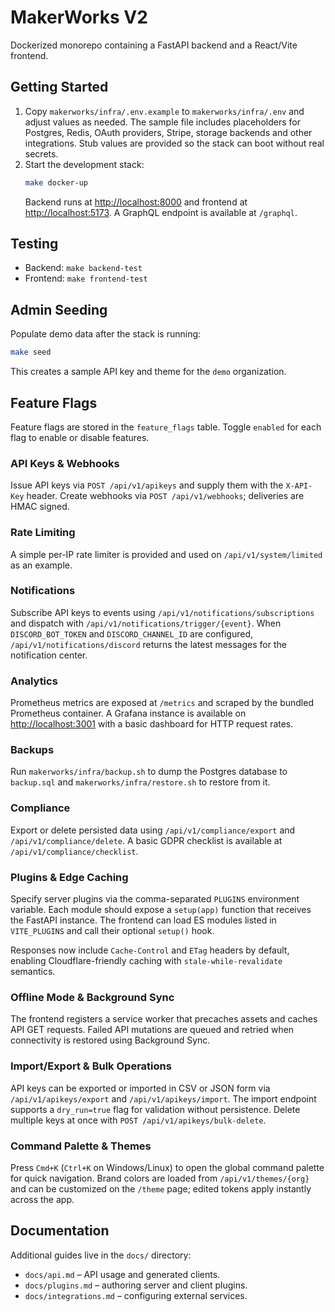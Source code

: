 # MakerWorks V2

Dockerized monorepo containing a FastAPI backend and a React/Vite frontend.

## Getting Started

1. Copy `makerworks/infra/.env.example` to `makerworks/infra/.env` and adjust values as needed. The sample file includes
   placeholders for Postgres, Redis, OAuth providers, Stripe, storage backends and other integrations. Stub values are
   provided so the stack can boot without real secrets.
2. Start the development stack:
   ```bash
   make docker-up
   ```
   Backend runs at [http://localhost:8000](http://localhost:8000) and frontend at [http://localhost:5173](http://localhost:5173). A GraphQL endpoint is available at `/graphql`.

## Testing

- Backend: `make backend-test`
- Frontend: `make frontend-test`

## Admin Seeding

Populate demo data after the stack is running:

```bash
make seed
```

This creates a sample API key and theme for the `demo` organization.

## Feature Flags

Feature flags are stored in the `feature_flags` table. Toggle `enabled` for each flag to enable or disable features.

### API Keys & Webhooks

Issue API keys via `POST /api/v1/apikeys` and supply them with the `X-API-Key` header. Create webhooks via `POST /api/v1/webhooks`; deliveries are HMAC signed.

### Rate Limiting

A simple per-IP rate limiter is provided and used on `/api/v1/system/limited` as an example.

### Notifications

Subscribe API keys to events using `/api/v1/notifications/subscriptions` and dispatch with
`/api/v1/notifications/trigger/{event}`. When `DISCORD_BOT_TOKEN` and `DISCORD_CHANNEL_ID` are
configured, `/api/v1/notifications/discord` returns the latest messages for the notification center.

### Analytics

Prometheus metrics are exposed at `/metrics` and scraped by the bundled Prometheus container. A Grafana instance is
available on [http://localhost:3001](http://localhost:3001) with a basic dashboard for HTTP request rates.

### Backups

Run `makerworks/infra/backup.sh` to dump the Postgres database to `backup.sql` and `makerworks/infra/restore.sh` to
restore from it.

### Compliance

Export or delete persisted data using `/api/v1/compliance/export` and `/api/v1/compliance/delete`. A basic GDPR
checklist is available at `/api/v1/compliance/checklist`.

### Plugins & Edge Caching

Specify server plugins via the comma-separated `PLUGINS` environment variable. Each module should expose a
`setup(app)` function that receives the FastAPI instance. The frontend can load ES modules listed in `VITE_PLUGINS` and
call their optional `setup()` hook.

Responses now include `Cache-Control` and `ETag` headers by default, enabling Cloudflare-friendly caching with
`stale-while-revalidate` semantics.

### Offline Mode & Background Sync

The frontend registers a service worker that precaches assets and caches API GET requests. Failed API mutations are
queued and retried when connectivity is restored using Background Sync.

### Import/Export & Bulk Operations

API keys can be exported or imported in CSV or JSON form via `/api/v1/apikeys/export` and `/api/v1/apikeys/import`. The
import endpoint supports a `dry_run=true` flag for validation without persistence. Delete multiple keys at once with
`POST /api/v1/apikeys/bulk-delete`.

### Command Palette & Themes

Press `Cmd+K` (`Ctrl+K` on Windows/Linux) to open the global command palette for quick navigation. Brand colors are
loaded from `/api/v1/themes/{org}` and can be customized on the `/theme` page; edited tokens apply instantly across the
app.

## Documentation

Additional guides live in the `docs/` directory:

- `docs/api.md` – API usage and generated clients.
- `docs/plugins.md` – authoring server and client plugins.
- `docs/integrations.md` – configuring external services.

